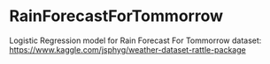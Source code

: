 # RainForecastForTommorrow
Logistic Regression model for Rain Forecast For Tommorrow
dataset: https://www.kaggle.com/jsphyg/weather-dataset-rattle-package
